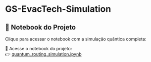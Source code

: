 # GS-EvacTech-Simulation

## 📘 Notebook do Projeto

Clique para acessar o notebook com a simulação quântica completa:

📘 Acesse o notebook do projeto:  
👉 [quantum_routing_simulation.ipynb](https://github.com/JeanDepieri/GS-CQS-EvacTech-Simulation/blob/main/quantum_routing_simulation.ipynb.ipynb)

